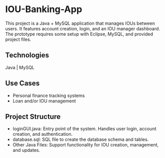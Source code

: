 # IOU-Banking-App  
This project is a Java + MySQL application that manages IOUs between users. It features account creation, login, and an IOU manager dashboard. The prototype requires some setup with Eclipse, MySQL, and provided project files.  
## Technologies  
Java | MySQL  
## Use Cases  
- Personal finance tracking systems
- Loan and/or IOU management
## Project Structure  
- loginGUI.java: Entry point of the system. Handles user login, account creation, and authentication.  
- database.sql: SQL file to create the database schema and tables.
- Other Java Files: Support functionality for IOU creation, management, and updates.

